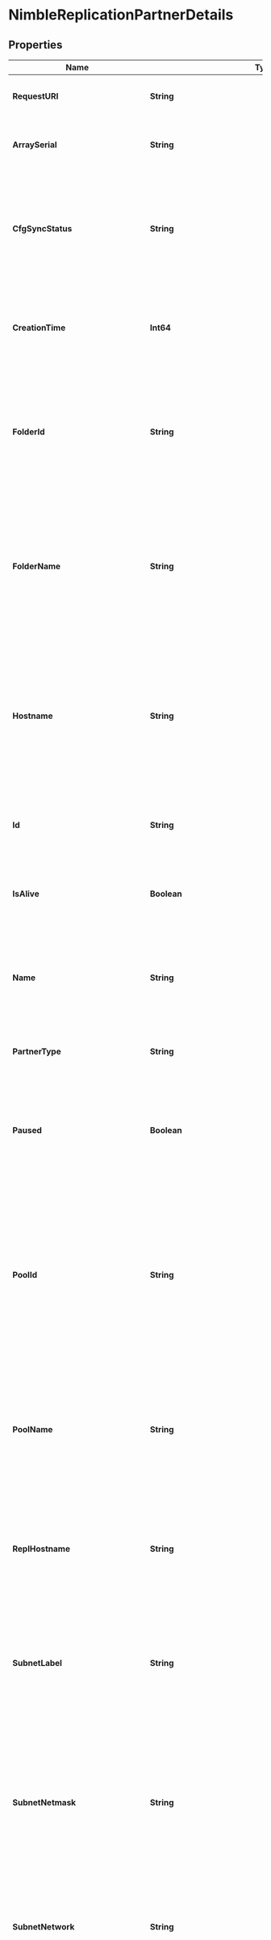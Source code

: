 # NimbleReplicationPartnerDetails
## Properties

Name | Type | Description | Notes
------------ | ------------- | ------------- | -------------
**RequestURI** | **String** | RequestURI for detailed replication partner objects | [optional] 
**ArraySerial** | **String** | Serial number of group leader array of the partner. Plain string. | [optional] 
**CfgSyncStatus** | **String** | Indicates whether all volumes and volume collections have been synced to the partner. Possible values: N/A, Yes, No.  | [optional] 
**CreationTime** | **Int64** | Time when this replication partner was created. Seconds since last epoch i.e. 00:00 January 1, 1970. | [optional] 
**FolderId** | **String** | The Folder ID within the pool where volumes replicated from this partner will be created. This is not supported for pool partners. A 42 digit hexadecimal number.  | [optional] 
**FolderName** | **String** | The Folder name within the pool where volumes replicated from this partner will be created. String of up to 64 alphanumeric characters, - and . and : are allowed after first character. | [optional] 
**Hostname** | **String** | IP address or hostname of partner interface. This must be the partners Group Management IP address. String of up to 64 alphanumeric characters, - and . and : are allowed after first character. | [optional] 
**Id** | **String** | Identifier for a replication partner. A 42 digit hexadecimal number. | [optional] 
**IsAlive** | **Boolean** | Whether the partner is available, and responding to pings. Possible values: true, false | [optional] 
**Name** | **String** | Name of replication partner. String of up to 64 alphanumeric characters, - and . and : are allowed after first character. | [optional] 
**PartnerType** | **String** | Type of the partner, Possible values: &#39;group&#39; or &#39;pool&#39;.  | [optional] 
**Paused** | **Boolean** | Indicates whether replication traffic from/to this partner has been halted. Possible values: true, false | [optional] 
**PoolId** | **String** | The pool ID where volumes replicated from this partner will be created. Replica volumes created as clones ignore this parameter and are always created in the same pool as their parent volume. A 42 digit hexadecimal number. | [optional] 
**PoolName** | **String** | The pool name where volumes replicated from this partner will be created. String of up to 64 alphanumeric characters, - and . and : are allowed after first character. | [optional] 
**ReplHostname** | **String** | IP address or hostname of partner data interface. String of up to 64 alphanumeric characters, - and . and : are allowed after first character. | [optional] 
**SubnetLabel** | **String** | Label of the subnet used to replicate to this partner. String of up to 64 alphanumeric characters, - and . and : are allowed after first character. | [optional] 
**SubnetNetmask** | **String** | Subnet mask used to replicate to this partner. A netmask expressed as a 32 bit binary value must have the highest bit set (2^31) and the lowest bit clear (2^0) with the first zero followed by only zeros. | [optional] 
**SubnetNetwork** | **String** | Subnet used to replicate to this partner. Four numbers in the range [0,255] separated by periods. | [optional] 
**SubnetType** | **String** | Type of the subnet used to replicate to this partner. Possible values: invalid, unconfigured, mgmt, data, mgmt_data | [optional] 
**SystemId** | **String** | Identifier for a system or array. A 42 digit hexadecimal number. | [optional] 
**Version** | **Int64** | Replication version of the partner. Signed 64-bit integer. | [optional] 
**VolumeCollectionListCount** | **Int64** | Count of volume collections that are replicating from/to this partner. Unsigned 64-bit integer. | [optional] 
**Alias** | **String** | String of up to 63 alphanumeric and can include hyphens characters but cannot start with hyphen. | [optional] 
**AssociatedLinks** | [**ArcusApplicationSetCapacityStatsAssociatedLinksInner[]**](ArcusApplicationSetCapacityStatsAssociatedLinksInner.md) | Associated Links Details | [optional] 
**ControlPort** | **Int64** | Port number of partner control interface. Value -1 for an invalid port or a positive integer value up to 65535 representing the TCP/IP port. | [optional] 
**CustomerId** | **String** | customerId | [optional] 
**DataPort** | **Int64** | Port number of partner data interface. Value -1 for an invalid port or a positive integer value up to 65535 representing the TCP/IP port. | [optional] 
**Description** | **String** | Description of replication partner. String of up to 255 printable ASCII characters. | [optional] 
**FullName** | **String** | Fully qualified name of replication partner. String of up to 64 alphanumeric characters, - and . and : are allowed after first character. | [optional] 
**Generation** | **Int32** | generation | [optional] 
**LastKeepaliveError** | **String** | Most recent error while attempting to ping the partner. Plain string. | [optional] 
**LastModified** | **Int64** | Time when this replication partner was last modified. Seconds since last epoch i.e. 00:00 January 1, 1970. | [optional] 
**LastSyncError** | **String** | Most recent error seen while attempting to sync objects to the partner. Plain string. | [optional] 
**MatchFolder** | **Boolean** | Indicates whether to match the upstream volumes folder on the downstream. Possible values: true, false | [optional] 
**PartnerGroupUid** | **Int64** | Replication partner group uid. Unsigned 64-bit integer. | [optional] 
**PortRangeStart** | **Int32** | Positive integer value up to 65535 representing TCP/IP port. Example: 1234. | [optional] 
**ProxyHostname** | **String** | String of up to 64 alphanumeric characters, - and . and : are allowed after first character. Example: &#39;myobject-5&#39; | [optional] 
**ProxyUser** | **String** | HTTP proxy server username, string up to 255 characters, special characters ([, ], &#x60;, ;, ampersand, tab, space, newline) are not allowed. | [optional] 
**RemotePartnerFolderId** | **String** | The folder ID where volumes replicated from remote partner will be created. Replica volumes created as clones ignore this parameter and are always created in the same pool as their parent volume. A 42 digit hexadecimal number. | [optional] 
**RemotePartnerFolderName** | **String** | The folder name where volumes replicated from remote partner will be created. String of up to 64 alphanumeric characters, - and . and : are allowed after first character. Example: &#39;myobject-5&#39;. | [optional] 
**RemotePartnerId** | **String** | ID of the remote partner. | [optional] 
**RemotePartnerName** | **String** | Name of the remote partner. String of up to 64 alphanumeric characters, - and . and : are allowed after first character. Example: &#39;myobject-5&#39;. | [optional] 
**RemotePartnerPoolId** | **String** | The pool ID where volumes replicated from remote partner will be created. Replica volumes created as clones ignore this parameter and are always created in the same pool as their parent volume. A 42 digit hexadecimal number. | [optional] 
**RemotePartnerPoolName** | **String** | The pool name where volumes replicated from remote partner will be created. String of up to 64 alphanumeric characters, - and . and : are allowed after first character. Example: &#39;myobject-5&#39;. | [optional] 
**RemotePartnerSubnetLabel** | **String** | Label of the subnet used to replicate to remote partner. String of up to 64 alphanumeric characters, - and . and colon are allowed after first character. | [optional] 
**RemotePartnerSubnetType** | **String** | Type of the subnet used to replicate to the remote partner. Possible values are &#39;invalid&#39;, &#39;unconfigured&#39;, &#39;mgmt&#39;, &#39;data&#39;, &#39;mgmt_data&#39;. | [optional] 
**RemotePartnerSystemId** | **String** | ID of the system to which the remote partner belongs. | [optional] 
**ReplicationDirection** | **String** | Direction of replication configured with this partner. Possible values: none, downstream, upstream, bi_directional | [optional] 
**SearchName** | **String** | Name of replication partner used for object search. Alphanumeric string, up to 64 characters including hyphen, period, colon. | [optional] 
**Status** | **String** | Status of the partner. Failed, Normal, Degraded, Unknown. | [optional] 
**ThrottledBandwidthCurrent** | **Int64** | Current bandwidth throttle for this partner, expressed either as megabits per second or as -1 to indicate that there is no throttle. Signed 64-bit integer. | [optional] 
**ThrottledBandwidthCurrentKbps** | **Int64** | Current bandwidth throttle for this partner, expressed either as kilobits per second or as -1 to indicate that there is no throttle. Signed 64-bit integer. | [optional] 
**Throttles** | [**ReplicationThrottle[]**](ReplicationThrottle.md) | Throttles used while replicating from/to this partner. All the throttles for the partner. | [optional] 
**Type** | **String** | type | [optional] 
**UniqueName** | **Boolean** | Possible values: &#39;true&#39;, &#39;false&#39;. | [optional] 
**VolumeCollectionList** | [**ReplicationVolumeCollectionSummary[]**](ReplicationVolumeCollectionSummary.md) | List of volume collections that are replicating from/to this partner. List of volume collections. | [optional] 
**Witness** | **String** | Hostname or ip addresses of witness. Comma separated strings of up to 63 characters of hostname and/or ip addresses. Total length cannot exceed 255 characters. | [optional] 

## Examples

- Prepare the resource
```powershell
$NimbleReplicationPartnerDetails = Initialize-PSOpenAPIToolsNimbleReplicationPartnerDetails  -RequestURI api/v1/storage-systems/device-type2/2a0df0fe6f7dc7bb16000000000000000000004817/replicationpartners/2a0df0fe6f7dc7bb16000000000000000000004009 `
 -ArraySerial null `
 -CfgSyncStatus null `
 -CreationTime 3400 `
 -FolderId 2a0df0fe6f7dc7bb16000000000000000000004817 `
 -FolderName Folder-A `
 -Hostname 15.213.204.121 `
 -Id 2a0df0fe6f7dc7bb16000000000000000000004817 `
 -IsAlive null `
 -Name parnter-A `
 -PartnerType null `
 -Paused null `
 -PoolId 2a0df0fe6f7dc7bb16000000000000000000004817 `
 -PoolName default-pool `
 -ReplHostname 15.213.204.121 `
 -SubnetLabel management `
 -SubnetNetmask 255.255.255.0 `
 -SubnetNetwork 128.0.0.1 `
 -SubnetType null `
 -SystemId 0019dbd036e652bd91000000000000000000000001 `
 -Version -1234 `
 -VolumeCollectionListCount 1234 `
 -Alias null `
 -AssociatedLinks [{&quot;resourceUri&quot;:&quot;/api/v1/storage-systems/device-type2/2a0df0fe6f7dc7bb16000000000000000000004817&quot;,&quot;type&quot;:&quot;storage-systems&quot;}] `
 -ControlPort 1234 `
 -CustomerId string `
 -DataPort 1234 `
 -Description 99.9999% availability `
 -FullName parnter-A `
 -Generation 0 `
 -LastKeepaliveError null `
 -LastModified 3400 `
 -LastSyncError null `
 -MatchFolder null `
 -PartnerGroupUid 1234 `
 -PortRangeStart null `
 -ProxyHostname null `
 -ProxyUser null `
 -RemotePartnerFolderId null `
 -RemotePartnerFolderName null `
 -RemotePartnerId 2a0df0fe6f7dc7bb16000000000000000000004817 `
 -RemotePartnerName null `
 -RemotePartnerPoolId 2a0df0fe6f7dc7bb16000000000000000000004817 `
 -RemotePartnerPoolName null `
 -RemotePartnerSubnetLabel management `
 -RemotePartnerSubnetType mgmt `
 -RemotePartnerSystemId 2a0df0fe6f7dc7bb16000000000000000000004817 `
 -ReplicationDirection null `
 -SearchName vol:1 `
 -Status null `
 -ThrottledBandwidthCurrent -1234 `
 -ThrottledBandwidthCurrentKbps -1234 `
 -Throttles null `
 -Type string `
 -UniqueName null `
 -VolumeCollectionList null `
 -Witness null
```

- Convert the resource to JSON
```powershell
$NimbleReplicationPartnerDetails | ConvertTo-JSON
```

[[Back to Model list]](../README.md#documentation-for-models) [[Back to API list]](../README.md#documentation-for-api-endpoints) [[Back to README]](../README.md)

